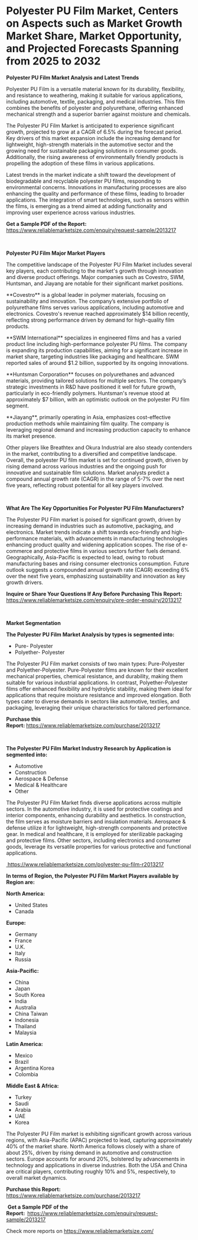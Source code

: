 <p><h1>Polyester PU Film Market, Centers on Aspects such as Market Growth Market Share, Market Opportunity, and Projected Forecasts Spanning from 2025 to 2032</h1></p><p><strong>Polyester PU Film Market Analysis and Latest Trends</strong></p>
<p><p>Polyester PU Film is a versatile material known for its durability, flexibility, and resistance to weathering, making it suitable for various applications, including automotive, textile, packaging, and medical industries. This film combines the benefits of polyester and polyurethane, offering enhanced mechanical strength and a superior barrier against moisture and chemicals.</p><p>The Polyester PU Film Market is anticipated to experience significant growth, projected to grow at a CAGR of 6.5% during the forecast period. Key drivers of this market expansion include the increasing demand for lightweight, high-strength materials in the automotive sector and the growing need for sustainable packaging solutions in consumer goods. Additionally, the rising awareness of environmentally friendly products is propelling the adoption of these films in various applications.</p><p>Latest trends in the market indicate a shift toward the development of biodegradable and recyclable polyester PU films, responding to environmental concerns. Innovations in manufacturing processes are also enhancing the quality and performance of these films, leading to broader applications. The integration of smart technologies, such as sensors within the films, is emerging as a trend aimed at adding functionality and improving user experience across various industries.</p></p>
<p><strong>Get a Sample PDF of the Report:&nbsp;</strong> <a href="https://www.reliablemarketsize.com/enquiry/request-sample/2013217?utm_campaign=3220&utm_medium=2&utm_source=Github&utm_content=ia&utm_term=03042025&utm_id=polyester-pu-film">https://www.reliablemarketsize.com/enquiry/request-sample/2013217</a></p>
<p>&nbsp;</p>
<p><strong>Polyester PU Film Major Market Players</strong></p>
<p><p>The competitive landscape of the Polyester PU Film Market includes several key players, each contributing to the market's growth through innovation and diverse product offerings. Major companies such as Covestro, SWM, Huntsman, and Jiayang are notable for their significant market positions.</p><p>**Covestro** is a global leader in polymer materials, focusing on sustainability and innovation. The company’s extensive portfolio of polyurethane films serves various applications, including automotive and electronics. Covestro's revenue reached approximately $14 billion recently, reflecting strong performance driven by demand for high-quality film products.</p><p>**SWM International** specializes in engineered films and has a varied product line including high-performance polyester PU films. The company is expanding its production capabilities, aiming for a significant increase in market share, targeting industries like packaging and healthcare. SWM reported sales of around $1.2 billion, supported by its ongoing innovations.</p><p>**Huntsman Corporation** focuses on polyurethanes and advanced materials, providing tailored solutions for multiple sectors. The company’s strategic investments in R&D have positioned it well for future growth, particularly in eco-friendly polymers. Huntsman's revenue stood at approximately $7 billion, with an optimistic outlook on the polyester PU film segment.</p><p>**Jiayang**, primarily operating in Asia, emphasizes cost-effective production methods while maintaining film quality. The company is leveraging regional demand and increasing production capacity to enhance its market presence.</p><p>Other players like Breathtex and Okura Industrial are also steady contenders in the market, contributing to a diversified and competitive landscape. Overall, the polyester PU film market is set for continued growth, driven by rising demand across various industries and the ongoing push for innovative and sustainable film solutions. Market analysts predict a compound annual growth rate (CAGR) in the range of 5-7% over the next five years, reflecting robust potential for all key players involved.</p></p>
<p>&nbsp;</p>
<p><strong>What Are The Key Opportunities For Polyester PU Film Manufacturers?</strong></p>
<p><p>The Polyester PU Film market is poised for significant growth, driven by increasing demand in industries such as automotive, packaging, and electronics. Market trends indicate a shift towards eco-friendly and high-performance materials, with advancements in manufacturing technologies enhancing product quality and widening application scopes. The rise of e-commerce and protective films in various sectors further fuels demand. Geographically, Asia-Pacific is expected to lead, owing to robust manufacturing bases and rising consumer electronics consumption. Future outlook suggests a compounded annual growth rate (CAGR) exceeding 6% over the next five years, emphasizing sustainability and innovation as key growth drivers.</p></p>
<p><strong>Inquire or Share Your Questions If Any Before Purchasing This Report:</strong> <a href="https://www.reliablemarketsize.com/enquiry/pre-order-enquiry/2013217?utm_campaign=3220&utm_medium=2&utm_source=Github&utm_content=ia&utm_term=03042025&utm_id=polyester-pu-film">https://www.reliablemarketsize.com/enquiry/pre-order-enquiry/2013217</a></p>
<p>&nbsp;</p>
<p><strong>Market Segmentation</strong></p>
<p><strong>The Polyester PU Film Market Analysis by types is segmented into:</strong></p>
<p><ul><li>Pure- Polyester</li><li>Polyether- Polyester</li></ul></p>
<p><p>The Polyester PU Film market consists of two main types: Pure-Polyester and Polyether-Polyester. Pure-Polyester films are known for their excellent mechanical properties, chemical resistance, and durability, making them suitable for various industrial applications. In contrast, Polyether-Polyester films offer enhanced flexibility and hydrolytic stability, making them ideal for applications that require moisture resistance and improved elongation. Both types cater to diverse demands in sectors like automotive, textiles, and packaging, leveraging their unique characteristics for tailored performance.</p></p>
<p><strong>Purchase this Report:&nbsp;</strong><a href="https://www.reliablemarketsize.com/purchase/2013217?utm_campaign=3220&utm_medium=2&utm_source=Github&utm_content=ia&utm_term=03042025&utm_id=polyester-pu-film">https://www.reliablemarketsize.com/purchase/2013217</a></p>
<p>&nbsp;</p>
<p><strong>The Polyester PU Film Market Industry Research by Application is segmented into:</strong></p>
<p><ul><li>Automotive</li><li>Construction</li><li>Aerospace & Defense</li><li>Medical & Healthcare</li><li>Other</li></ul></p>
<p><p>The Polyester PU Film Market finds diverse applications across multiple sectors. In the automotive industry, it is used for protective coatings and interior components, enhancing durability and aesthetics. In construction, the film serves as moisture barriers and insulation materials. Aerospace & defense utilize it for lightweight, high-strength components and protective gear. In medical and healthcare, it is employed for sterilizable packaging and protective films. Other sectors, including electronics and consumer goods, leverage its versatile properties for various protective and functional applications.</p></p>
<p><a href="https://www.reliablemarketsize.com/polyester-pu-film-r2013217?utm_campaign=3220&utm_medium=2&utm_source=Github&utm_content=ia&utm_term=03042025&utm_id=polyester-pu-film">&nbsp;https://www.reliablemarketsize.com/polyester-pu-film-r2013217</a></p>
<p><strong>In terms of Region, the Polyester PU Film Market Players available by Region are:</strong></p>
<p>
    <p> <strong> North America: </strong>
        <ul>
            <li>United States</li>
            <li>Canada</li>
        </ul>
        </p> 
    <p> <strong> Europe: </strong>
        <ul>
            <li>Germany</li>
            <li>France</li>
            <li>U.K.</li>
            <li>Italy</li>
            <li>Russia</li>
        </ul>
        </p> 
    <p> <strong> Asia-Pacific: </strong>
        <ul>
            <li>China</li>
            <li>Japan</li>
            <li>South Korea</li>
            <li>India</li>
            <li>Australia</li>
            <li>China Taiwan</li>
            <li>Indonesia</li>
            <li>Thailand</li>
            <li>Malaysia</li>
        </ul>
        </p> 
    <p> <strong> Latin America: </strong>
        <ul>
            <li>Mexico</li>
            <li>Brazil</li>
            <li>Argentina Korea</li>
            <li>Colombia</li>
        </ul>
        </p> 
    <p> <strong> Middle East & Africa: </strong>
        <ul>
            <li>Turkey</li>
            <li>Saudi</li>
            <li>Arabia</li>
            <li>UAE</li>
            <li>Korea</li>
        </ul>
    </p>
    </p>
<p><p>The Polyester PU Film market is exhibiting significant growth across various regions, with Asia-Pacific (APAC) projected to lead, capturing approximately 40% of the market share. North America follows closely with a share of about 25%, driven by rising demand in automotive and construction sectors. Europe accounts for around 20%, bolstered by advancements in technology and applications in diverse industries. Both the USA and China are critical players, contributing roughly 10% and 5%, respectively, to overall market dynamics.</p></p>
<p><strong>Purchase this Report: </strong><a href="https://www.reliablemarketsize.com/purchase/2013217?utm_campaign=3220&utm_medium=2&utm_source=Github&utm_content=ia&utm_term=03042025&utm_id=polyester-pu-film">https://www.reliablemarketsize.com/purchase/2013217</a></p>
<p>&nbsp;<strong>Get a Sample PDF of the Report:&nbsp;&nbsp;</strong><a href="https://www.reliablemarketsize.com/enquiry/request-sample/2013217?utm_campaign=3220&utm_medium=2&utm_source=Github&utm_content=ia&utm_term=03042025&utm_id=polyester-pu-film">https://www.reliablemarketsize.com/enquiry/request-sample/2013217</a></p>
<p><strong></strong></p>
<p>Check more reports on <a href="https://www.reliablemarketsize.com/?utm_campaign=3220&utm_medium=2&utm_source=Github&utm_content=ia&utm_term=03042025&utm_id=polyester-pu-film">https://www.reliablemarketsize.com/</a></p>